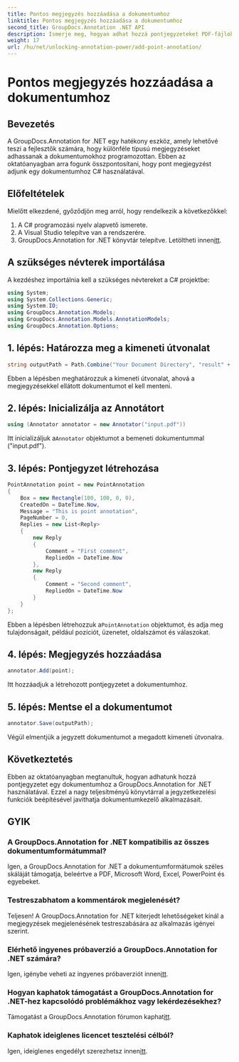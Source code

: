 ```yaml
---
title: Pontos megjegyzés hozzáadása a dokumentumhoz
linktitle: Pontos megjegyzés hozzáadása a dokumentumhoz
second_title: GroupDocs.Annotation .NET API
description: Ismerje meg, hogyan adhat hozzá pontjegyzeteket PDF-fájlokhoz a GroupDocs.Annotation for .NET segítségével. Lépésről lépésre útmutató a zökkenőmentes integrációhoz.
weight: 17
url: /hu/net/unlocking-annotation-power/add-point-annotation/
---
```


# Pontos megjegyzés hozzáadása a dokumentumhoz

## Bevezetés
A GroupDocs.Annotation for .NET egy hatékony eszköz, amely lehetővé teszi a fejlesztők számára, hogy különféle típusú megjegyzéseket adhassanak a dokumentumokhoz programozottan. Ebben az oktatóanyagban arra fogunk összpontosítani, hogy pont megjegyzést adjunk egy dokumentumhoz C# használatával.
## Előfeltételek
Mielőtt elkezdené, győződjön meg arról, hogy rendelkezik a következőkkel:
1. A C# programozási nyelv alapvető ismerete.
2. A Visual Studio telepítve van a rendszerére.
3.  GroupDocs.Annotation for .NET könyvtár telepítve. Letöltheti innen[itt](https://releases.groupdocs.com/annotation/net/).

## A szükséges névterek importálása
A kezdéshez importálnia kell a szükséges névtereket a C# projektbe:
```csharp
using System;
using System.Collections.Generic;
using System.IO;
using GroupDocs.Annotation.Models;
using GroupDocs.Annotation.Models.AnnotationModels;
using GroupDocs.Annotation.Options;
```
## 1. lépés: Határozza meg a kimeneti útvonalat
```csharp
string outputPath = Path.Combine("Your Document Directory", "result" + Path.GetExtension("input.pdf"));
```
Ebben a lépésben meghatározzuk a kimeneti útvonalat, ahová a megjegyzésekkel ellátott dokumentumot el kell menteni.
## 2. lépés: Inicializálja az Annotátort
```csharp
using (Annotator annotator = new Annotator("input.pdf"))
```
 Itt inicializáljuk a`Annotator` objektumot a bemeneti dokumentummal ("input.pdf").
## 3. lépés: Pontjegyzet létrehozása
```csharp
PointAnnotation point = new PointAnnotation
{
    Box = new Rectangle(100, 100, 0, 0),
    CreatedOn = DateTime.Now,
    Message = "This is point annotation",
    PageNumber = 0,
    Replies = new List<Reply>
    {
        new Reply
        {
            Comment = "First comment",
            RepliedOn = DateTime.Now
        },
        new Reply
        {
            Comment = "Second comment",
            RepliedOn = DateTime.Now
        }
    }
};
```
 Ebben a lépésben létrehozzuk a`PointAnnotation` objektumot, és adja meg tulajdonságait, például pozíciót, üzenetet, oldalszámot és válaszokat.
## 4. lépés: Megjegyzés hozzáadása
```csharp
annotator.Add(point);
```
Itt hozzáadjuk a létrehozott pontjegyzetet a dokumentumhoz.
## 5. lépés: Mentse el a dokumentumot
```csharp
annotator.Save(outputPath);
```
Végül elmentjük a jegyzett dokumentumot a megadott kimeneti útvonalra.

## Következtetés
Ebben az oktatóanyagban megtanultuk, hogyan adhatunk hozzá pontjegyzetet egy dokumentumhoz a GroupDocs.Annotation for .NET használatával. Ezzel a nagy teljesítményű könyvtárral a jegyzetkezelési funkciók beépítésével javíthatja dokumentumkezelő alkalmazásait.
## GYIK
### A GroupDocs.Annotation for .NET kompatibilis az összes dokumentumformátummal?
Igen, a GroupDocs.Annotation for .NET a dokumentumformátumok széles skáláját támogatja, beleértve a PDF, Microsoft Word, Excel, PowerPoint és egyebeket.
### Testreszabhatom a kommentárok megjelenését?
Teljesen! A GroupDocs.Annotation for .NET kiterjedt lehetőségeket kínál a megjegyzések megjelenésének testreszabására az alkalmazás igényei szerint.
### Elérhető ingyenes próbaverzió a GroupDocs.Annotation for .NET számára?
 Igen, igénybe veheti az ingyenes próbaverziót innen[itt](https://releases.groupdocs.com/).
### Hogyan kaphatok támogatást a GroupDocs.Annotation for .NET-hez kapcsolódó problémákhoz vagy lekérdezésekhez?
 Támogatást a GroupDocs.Annotation fórumon kaphat[itt](https://forum.groupdocs.com/c/annotation/10).
### Kaphatok ideiglenes licencet tesztelési célból?
 Igen, ideiglenes engedélyt szerezhetsz innen[itt](https://purchase.groupdocs.com/temporary-license/).